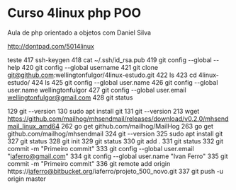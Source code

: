 # Curso 4linux php POO

Aula de php orientado a objetos com Daniel Silva

http://dontpad.com/5014linux

teste
  417  ssh-keygen 
  418  cat ~/.ssh/id_rsa.pub 
  419  git config --global --help
  420  git config --global username
  421  git clone git@github.com:wellingtonfulgor/4linux-estudo.git
  422  ls
  423  cd 4linux-estudo/
  424  ls
  425  git config --global user.name
  426  git config --global user.name wellingtonfulgor
  427  git config --global user.email wellingtonfulgor@gmail.com
  428  git status 


  129  git --version
  130  sudo apt install git
  131  git --version
  213  wget https://github.com/mailhog/mhsendmail/releases/download/v0.2.0/mhsendmail_linux_amd64
  262  go get github.com/mailhog/MailHog
  263  go get github.com/mailhog/mhsendmail
  324  git --version
  325  sudo apt install git
  327  git status
  328  git init
  329  git status
  330  git add .
  331  git status
  332  git commit -m "Primeiro commit"
  333  git config --global user.email "iaferro@gmail.com"
  334  git config --global user.name "Ivan Ferro"
  335  git commit -m "Primeiro commit"
  336  git remote add origin https://iaferro@bitbucket.org/iaferro/projeto_500_novo.git
  337  git push -u origin master
